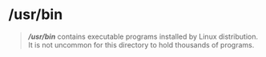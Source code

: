 # /usr/bin

> ***/usr/bin*** contains executable programs installed by Linux distribution. It is not uncommon for this directory to hold thousands of programs.
